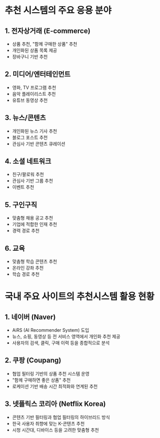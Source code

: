 # 추천 시스템의 주요 응용 분야

## 1. 전자상거래 (E-commerce)
- 상품 추천, "함께 구매한 상품" 추천
- 개인화된 상품 목록 제공
- 장바구니 기반 추천

## 2. 미디어/엔터테인먼트
- 영화, TV 프로그램 추천 
- 음악 플레이리스트 추천
- 유튜브 동영상 추천

## 3. 뉴스/콘텐츠
- 개인화된 뉴스 기사 추천
- 블로그 포스트 추천
- 관심사 기반 콘텐츠 큐레이션

## 4. 소셜 네트워크
- 친구/팔로워 추천
- 관심사 기반 그룹 추천
- 이벤트 추천

## 5. 구인구직
- 맞춤형 채용 공고 추천
- 기업에 적합한 인재 추천
- 경력 경로 추천

## 6. 교육
- 맞춤형 학습 콘텐츠 추천
- 온라인 강좌 추천
- 학습 경로 추천

# 국내 주요 사이트의 추천시스템 활용 현황

## 1. 네이버 (Naver)
- AiRS (AI Recommender System) 도입
- 뉴스, 쇼핑, 동영상 등 전 서비스 영역에서 개인화 추천 제공
- 사용자의 검색, 클릭, 구매 이력 등을 종합적으로 분석

## 2. 쿠팡 (Coupang)
- 협업 필터링 기반의 상품 추천 시스템 운영
- "함께 구매하면 좋은 상품" 추천
- 로케이션 기반 배송 시간 최적화와 연계된 추천

## 3. 넷플릭스 코리아 (Netflix Korea)
- 콘텐츠 기반 필터링과 협업 필터링의 하이브리드 방식
- 한국 사용자 취향에 맞는 K-콘텐츠 추천
- 시청 시간대, 디바이스 등을 고려한 맞춤형 추천
